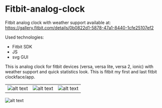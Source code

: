 # Fitbit-analog-clock
Fitbit analog clock with weather support available at: https://gallery.fitbit.com/details/0b0822d1-5878-47a1-8440-1cfe25107ef2

Used technologies:
- Fitbit SDK
- JS
- svg GUI

This is analog clock for fitbit devices (versa, versa lite, versa 2, ionic) with weather support and quick statistics look. This is fitbit my first and last fitbit clockface/app.

|      |  | |
| ---      | ---       | ---       |
| ![alt text](https://github.com/wojtaszek171/Fitbit-analog-clock/blob/readme-images/2020-12-17%2023_53_48-Window.png) | ![alt text](https://github.com/wojtaszek171/Fitbit-analog-clock/blob/readme-images/2020-12-17%2023_54_01-Window.png) | ![alt text](https://github.com/wojtaszek171/Fitbit-analog-clock/blob/readme-images/2020-12-17%2023_54_11-Window.png) |

![alt text](https://github.com/wojtaszek171/Fitbit-analog-clock/blob/readme-images/Screenshot_2020-12-17-23-54-50-612_com.fitbit.FitbitMobile.jpg)
